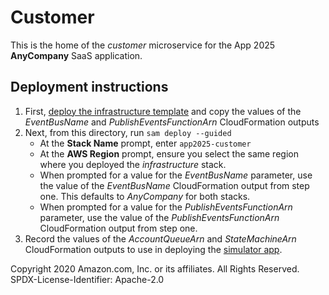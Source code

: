 # Customer

This is the home of the _customer_ microservice for the App 2025 **AnyCompany** SaaS application.

## Deployment instructions

1. First, [deploy the infrastructure template][infrastructure] and copy the values of the _EventBusName_ and _PublishEventsFunctionArn_ CloudFormation outputs
1. Next, from this directory, run `sam deploy --guided`
    * At the **Stack Name** prompt, enter `app2025-customer`
    * At the **AWS Region** prompt, ensure you select the same region where you deployed the _infrastructure_ stack.
    * When prompted for a value for the _EventBusName_ parameter, use the value of the _EventBusName_ CloudFormation output from step one. This defaults to _AnyCompany_ for both stacks.
    * When prompted for a value for the _PublishEventsFunctionArn_ parameter, use the value of the _PublishEventsFunctionArn_ CloudFormation output from step one.
1. Record the values of the _AccountQueueArn_ and _StateMachineArn_ CloudFormation outputs to use in deploying the [simulator app][simulator]. 

Copyright 2020 Amazon.com, Inc. or its affiliates. All Rights Reserved.
SPDX-License-Identifier: Apache-2.0

[infrastructure]: ../infrastructure/
[simulator]: ../simulator/
